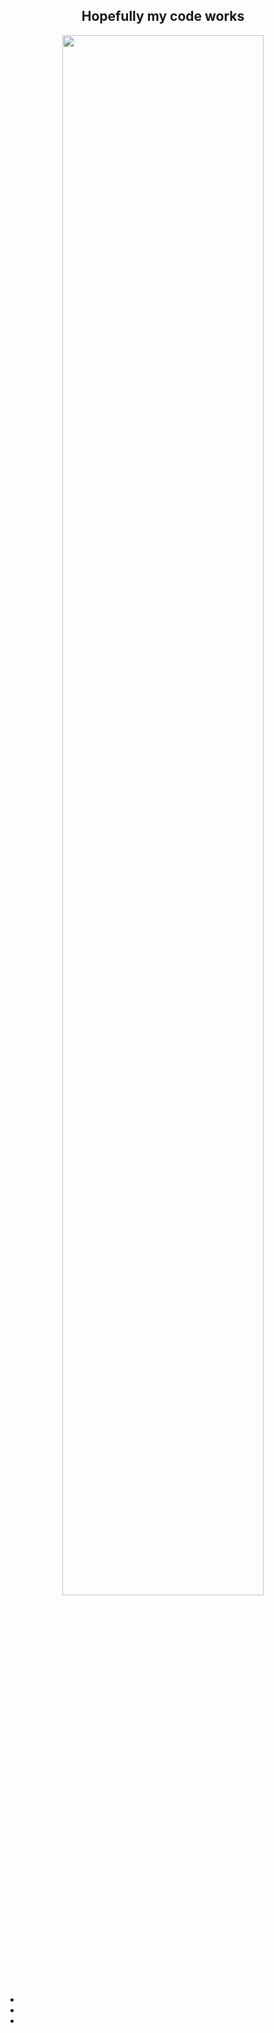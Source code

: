 <div align="center">
          <h2>Hopefully my code works</h2>
          <img width="80%" src="https://media.giphy.com/media/RbDKaczqWovIugyJmW/giphy.gif">
</div>

<ul list-style="none">
          <li><a href="https://www.facebook.com" text-decoration="none"><i class="fa-brands fa-facebook"></i></a></li>
          <li><a href="https://www.twitter.com" text-decoration="none"><i class="fa-brands fa-facebook"></i></a></li>
          <li><a href="https://www.discord.com" text-decoration="none"><i class="fa-brands fa-facebook"></i></a></li>
</ul>












<script src="https://kit.fontawesome.com/1b1f7e3399.js" crossorigin="anonymous"></script>

